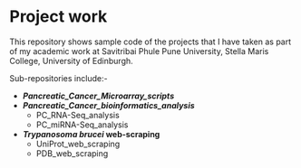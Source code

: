 # Project work 
This repository shows sample code of the projects that I have taken as part of my academic work at Savitribai Phule Pune University, Stella Maris College, University of Edinburgh.

Sub-repositories include:-
+ ***Pancreatic_Cancer_Microarray_scripts***
+ ***Pancreatic_Cancer_bioinformatics_analysis***
     - PC_RNA-Seq_analysis
     - PC_miRNA-Seq_analysis
+ **_Trypanosoma brucei_ web-scraping**
     - UniProt_web_scraping
     - PDB_web_scraping
